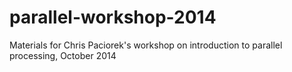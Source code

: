 parallel-workshop-2014
======================

Materials for Chris Paciorek's workshop on introduction to parallel processing, October 2014
